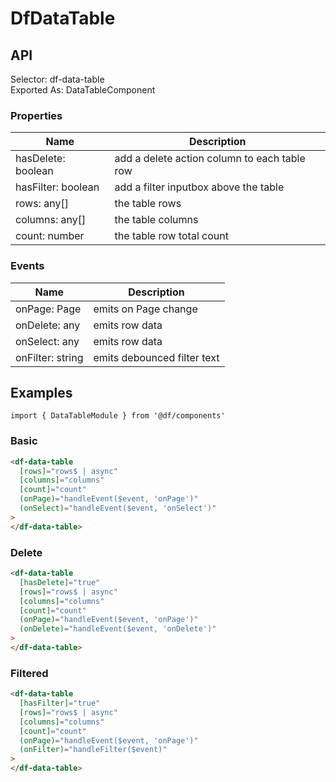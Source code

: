 # DfDataTable

## API

Selector: df-data-table  
Exported As: DataTableComponent

### Properties

| Name               | Description                                  |
| ------------------ | -------------------------------------------- |
| hasDelete: boolean | add a delete action column to each table row |
| hasFilter: boolean | add a filter inputbox above the table        |
| rows: any[]        | the table rows                               |
| columns: any[]     | the table columns                            |
| count: number      | the table row total count                    |

### Events

| Name             | Description                 |
| ---------------- | --------------------------- |
| onPage: Page     | emits on Page change        |
| onDelete: any    | emits row data              |
| onSelect: any    | emits row data              |
| onFilter: string | emits debounced filter text |

## Examples

`import { DataTableModule } from '@df/components'`

### Basic

```html
<df-data-table
  [rows]="rows$ | async"
  [columns]="columns"
  [count]="count"
  (onPage)="handleEvent($event, 'onPage')"
  (onSelect)="handleEvent($event, 'onSelect')"
>
</df-data-table>
```

### Delete

```html
<df-data-table
  [hasDelete]="true"
  [rows]="rows$ | async"
  [columns]="columns"
  [count]="count"
  (onPage)="handleEvent($event, 'onPage')"
  (onDelete)="handleEvent($event, 'onDelete')"
>
</df-data-table>
```

### Filtered

```html
<df-data-table
  [hasFilter]="true"
  [rows]="rows$ | async"
  [columns]="columns"
  [count]="count"
  (onPage)="handleEvent($event, 'onPage')"
  (onFilter)="handleFilter($event)"
>
</df-data-table>
```
